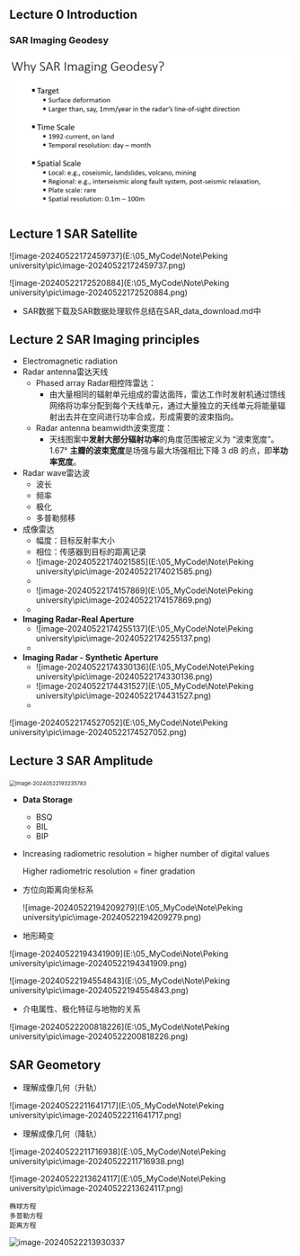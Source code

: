 ## Lecture 0 Introduction

### SAR Imaging Geodesy 

![image-20240522172347077](.\pic\image-20240522172347077.png)



## Lecture 1 SAR Satellite

![image-20240522172459737](E:\05_MyCode\Note\Peking university\pic\image-20240522172459737.png)



![image-20240522172520884](E:\05_MyCode\Note\Peking university\pic\image-20240522172520884.png)



- SAR数据下载及SAR数据处理软件总结在SAR_data_download.md中

## Lecture 2 SAR Imaging principles

- Electromagnetic radiation
- Radar antenna雷达天线
  - Phased array Radar相控阵雷达：
    - 由大量相同的辐射单元组成的雷达面阵，雷达工作时发射机通过馈线网络将功率分配到每个天线单元，通过大量独立的天线单元将能量辐射出去并在空间进行功率合成，形成需要的波束指向。
  - Radar antenna beamwidth波束宽度：
    - 天线图案中**发射大部分辐射功率**的角度范围被定义为 “波束宽度”。1.67°
      **主瓣的波束宽度**是场强与最大场强相比下降 3 dB 的点，即**半功率宽度**。
- Radar wave雷达波
  - 波长
  - 频率
  - 极化
  - 多普勒频移
- 成像雷达
  - 幅度：目标反射率大小
  - 相位：传感器到目标的距离记录
  - ![image-20240522174021585](E:\05_MyCode\Note\Peking university\pic\image-20240522174021585.png)
  - 
  - ![image-20240522174157869](E:\05_MyCode\Note\Peking university\pic\image-20240522174157869.png)
  - 
- **Imaging Radar-Real Aperture**
  - ![image-20240522174255137](E:\05_MyCode\Note\Peking university\pic\image-20240522174255137.png)
  - 
- **Imaging Radar - Synthetic Aperture**
  - ![image-20240522174330136](E:\05_MyCode\Note\Peking university\pic\image-20240522174330136.png)
  - ![image-20240522174431527](E:\05_MyCode\Note\Peking university\pic\image-20240522174431527.png)
  - 

![image-20240522174527052](E:\05_MyCode\Note\Peking university\pic\image-20240522174527052.png)



## Lecture 3 SAR Amplitude

<img src="E:\05_MyCode\Note\Peking university\pic\image-20240522193235783.png" alt="image-20240522193235783" style="zoom:67%;" />

- **Data Storage**

  - BSQ
  - BIL
  - BIP

- Increasing radiometric resolution = higher number of digital values

  Higher radiometric resolution = finer gradation

- 方位向距离向坐标系

  ![image-20240522194209279](E:\05_MyCode\Note\Peking university\pic\image-20240522194209279.png)

  

  

- 地形畸变

![image-20240522194341909](E:\05_MyCode\Note\Peking university\pic\image-20240522194341909.png)



![image-20240522194554843](E:\05_MyCode\Note\Peking university\pic\image-20240522194554843.png)



- 介电属性、极化特征与地物的关系

![image-20240522200818226](E:\05_MyCode\Note\Peking university\pic\image-20240522200818226.png)

## SAR Geometory

- 理解成像几何（升轨）

![image-20240522211641717](E:\05_MyCode\Note\Peking university\pic\image-20240522211641717.png)

- 理解成像几何（降轨）

![image-20240522211716938](E:\05_MyCode\Note\Peking university\pic\image-20240522211716938.png)

![image-20240522213624117](E:\05_MyCode\Note\Peking university\pic\image-20240522213624117.png)



```
椭球方程
多普勒方程
距离方程
```

![image-20240522213930337](C:\Users\user\AppData\Roaming\Typora\typora-user-images\image-20240522213930337.png)

